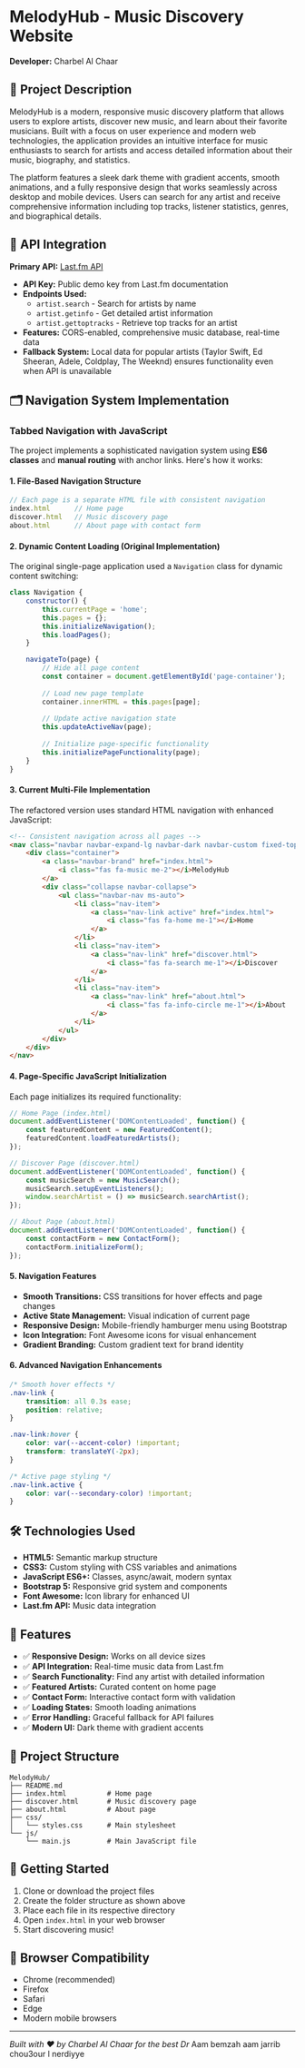 # MelodyHub - Music Discovery Website

**Developer:** Charbel Al Chaar

## 🎵 Project Description

MelodyHub is a modern, responsive music discovery platform that allows users to explore artists, discover new music, and learn about their favorite musicians. Built with a focus on user experience and modern web technologies, the application provides an intuitive interface for music enthusiasts to search for artists and access detailed information about their music, biography, and statistics.

The platform features a sleek dark theme with gradient accents, smooth animations, and a fully responsive design that works seamlessly across desktop and mobile devices. Users can search for any artist and receive comprehensive information including top tracks, listener statistics, genres, and biographical details.

## 🔌 API Integration

**Primary API:** [Last.fm API](https://www.last.fm/api)
- **API Key:** Public demo key from Last.fm documentation
- **Endpoints Used:**
  - `artist.search` - Search for artists by name
  - `artist.getinfo` - Get detailed artist information
  - `artist.gettoptracks` - Retrieve top tracks for an artist
- **Features:** CORS-enabled, comprehensive music database, real-time data
- **Fallback System:** Local data for popular artists (Taylor Swift, Ed Sheeran, Adele, Coldplay, The Weeknd) ensures functionality even when API is unavailable

## 🗂️ Navigation System Implementation

### Tabbed Navigation with JavaScript

The project implements a sophisticated navigation system using **ES6 classes** and **manual routing** with anchor links. Here's how it works:

#### 1. **File-Based Navigation Structure**
```javascript
// Each page is a separate HTML file with consistent navigation
index.html      // Home page
discover.html   // Music discovery page  
about.html      // About page with contact form
```

#### 2. **Dynamic Content Loading (Original Implementation)**
The original single-page application used a `Navigation` class for dynamic content switching:

```javascript
class Navigation {
    constructor() {
        this.currentPage = 'home';
        this.pages = {};
        this.initializeNavigation();
        this.loadPages();
    }

    navigateTo(page) {
        // Hide all page content
        const container = document.getElementById('page-container');
        
        // Load new page template
        container.innerHTML = this.pages[page];
        
        // Update active navigation state
        this.updateActiveNav(page);
        
        // Initialize page-specific functionality
        this.initializePageFunctionality(page);
    }
}
```

#### 3. **Current Multi-File Implementation**
The refactored version uses standard HTML navigation with enhanced JavaScript:

```html
<!-- Consistent navigation across all pages -->
<nav class="navbar navbar-expand-lg navbar-dark navbar-custom fixed-top">
    <div class="container">
        <a class="navbar-brand" href="index.html">
            <i class="fas fa-music me-2"></i>MelodyHub
        </a>
        <div class="collapse navbar-collapse">
            <ul class="navbar-nav ms-auto">
                <li class="nav-item">
                    <a class="nav-link active" href="index.html">
                        <i class="fas fa-home me-1"></i>Home
                    </a>
                </li>
                <li class="nav-item">
                    <a class="nav-link" href="discover.html">
                        <i class="fas fa-search me-1"></i>Discover
                    </a>
                </li>
                <li class="nav-item">
                    <a class="nav-link" href="about.html">
                        <i class="fas fa-info-circle me-1"></i>About
                    </a>
                </li>
            </ul>
        </div>
    </div>
</nav>
```

#### 4. **Page-Specific JavaScript Initialization**
Each page initializes its required functionality:

```javascript
// Home Page (index.html)
document.addEventListener('DOMContentLoaded', function() {
    const featuredContent = new FeaturedContent();
    featuredContent.loadFeaturedArtists();
});

// Discover Page (discover.html)
document.addEventListener('DOMContentLoaded', function() {
    const musicSearch = new MusicSearch();
    musicSearch.setupEventListeners();
    window.searchArtist = () => musicSearch.searchArtist();
});

// About Page (about.html)
document.addEventListener('DOMContentLoaded', function() {
    const contactForm = new ContactForm();
    contactForm.initializeForm();
});
```

#### 5. **Navigation Features**
- **Smooth Transitions:** CSS transitions for hover effects and page changes
- **Active State Management:** Visual indication of current page
- **Responsive Design:** Mobile-friendly hamburger menu using Bootstrap
- **Icon Integration:** Font Awesome icons for visual enhancement
- **Gradient Branding:** Custom gradient text for brand identity

#### 6. **Advanced Navigation Enhancements**
```css
/* Smooth hover effects */
.nav-link {
    transition: all 0.3s ease;
    position: relative;
}

.nav-link:hover {
    color: var(--accent-color) !important;
    transform: translateY(-2px);
}

/* Active page styling */
.nav-link.active {
    color: var(--secondary-color) !important;
}
```

## 🛠️ Technologies Used

- **HTML5:** Semantic markup structure
- **CSS3:** Custom styling with CSS variables and animations
- **JavaScript ES6+:** Classes, async/await, modern syntax
- **Bootstrap 5:** Responsive grid system and components
- **Font Awesome:** Icon library for enhanced UI
- **Last.fm API:** Music data integration

## 🚀 Features

- ✅ **Responsive Design:** Works on all device sizes
- ✅ **API Integration:** Real-time music data from Last.fm
- ✅ **Search Functionality:** Find any artist with detailed information
- ✅ **Featured Artists:** Curated content on home page
- ✅ **Contact Form:** Interactive contact form with validation
- ✅ **Loading States:** Smooth loading animations
- ✅ **Error Handling:** Graceful fallback for API failures
- ✅ **Modern UI:** Dark theme with gradient accents

## 📁 Project Structure

```
MelodyHub/
├── README.md
├── index.html          # Home page
├── discover.html       # Music discovery page
├── about.html          # About page
├── css/
│   └── styles.css      # Main stylesheet
└── js/
    └── main.js         # Main JavaScript file
```

## 🎯 Getting Started

1. Clone or download the project files
2. Create the folder structure as shown above
3. Place each file in its respective directory
4. Open `index.html` in your web browser
5. Start discovering music!

## 📱 Browser Compatibility

- Chrome (recommended)
- Firefox
- Safari
- Edge
- Modern mobile browsers

---

*Built with ❤️ by Charbel Al Chaar for the best Dr*
Aam bemzah aam jarrib chou3our l nerdiyye
